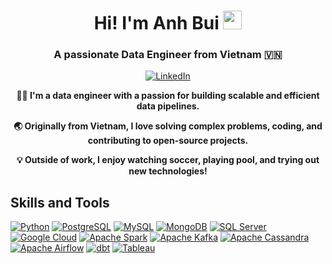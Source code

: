 <h1 align="center">Hi! I'm Anh Bui <img src="https://em-content.zobj.net/thumbs/120/apple/354/waving-hand_1f44b.png" alt="wave" width="30"/></h1>
<h3 align="center">A passionate Data Engineer from Vietnam 🇻🇳</h3>

<p align="center">
  <a href="https://www.linkedin.com/in/anh-nt-bui/" target="_blank">
    <img src="https://img.shields.io/badge/LinkedIn-0A66C2?style=for-the-badge&logo=linkedin&logoColor=white" alt="LinkedIn">
  </a>
</p>


<p align="center">
  <b>👨‍💻 I'm a data engineer with a passion for building scalable and efficient data pipelines.</b>
</p>
<p align="center">
  <b>🌏 Originally from Vietnam, I love solving complex problems, coding, and contributing to open-source projects.</b>
</p>
<p align="center">
  <b>💡 Outside of work, I enjoy watching soccer, playing pool, and trying out new technologies!</b>
</p>


## Skills and Tools

[![Python](https://img.shields.io/badge/Python-3776AB?style=for-the-badge&logo=python&logoColor=white)](https://www.python.org/)
[![PostgreSQL](https://img.shields.io/badge/PostgreSQL-336791?style=for-the-badge&logo=postgresql&logoColor=white)](https://www.postgresql.org/)
[![MySQL](https://img.shields.io/badge/MySQL-4479A1?style=for-the-badge&logo=mysql&logoColor=white)](https://www.mysql.com/)
[![MongoDB](https://img.shields.io/badge/MongoDB-47A248?style=for-the-badge&logo=mongodb&logoColor=white)](https://www.mongodb.com/)
[![SQL Server](https://img.shields.io/badge/SQL%20Server-CC2927?style=for-the-badge&logo=microsoft-sql-server&logoColor=white)](https://www.microsoft.com/en-us/sql-server)
[![Google Cloud](https://img.shields.io/badge/Google%20Cloud-4285F4?style=for-the-badge&logo=google-cloud&logoColor=white)](https://cloud.google.com/)
[![Apache Spark](https://img.shields.io/badge/Apache%20Spark-E25A1C?style=for-the-badge&logo=apachespark&logoColor=white)](https://spark.apache.org/)
[![Apache Kafka](https://img.shields.io/badge/Apache%20Kafka-231F20?style=for-the-badge&logo=apachekafka&logoColor=white)](https://kafka.apache.org/)
[![Apache Cassandra](https://img.shields.io/badge/Apache%20Cassandra-1287B1?style=for-the-badge&logo=apachecassandra&logoColor=white)](https://cassandra.apache.org/)
[![Apache Airflow](https://img.shields.io/badge/Apache%20Airflow-017CEE?style=for-the-badge&logo=apacheairflow&logoColor=white)](https://airflow.apache.org/)
[![dbt](https://img.shields.io/badge/dbt-FA5C2F?style=for-the-badge&logo=dbt&logoColor=white)](https://www.getdbt.com/)
[![Tableau](https://img.shields.io/badge/Tableau-F2C811?style=for-the-badge&logo=tableau&logoColor=black)](https://www.tableau.com/)
